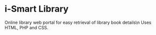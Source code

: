 # i-Smart Library
Online library web portal for easy retrieval of library book details\n
Uses HTML, PHP and CSS.
